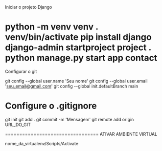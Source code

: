 Iniciar o projeto Django

python -m venv venv
. venv/bin/activate
pip install django
django-admin startproject project .
python manage.py start app contact
======================================
Configurar o git

git config --global user.name 'Seu nome'
git config --global user.email 'seu_email@gmail.com'
git config --global init.defaultBranch main
# Configure o .gitignore
git init
git add .
git commit -m 'Mensagem'
git remote add origin URL_DO_GIT

=================================
ATIVAR AMBIENTE VIRTUAL 

nome_da_virtualenv/Scripts/Activate